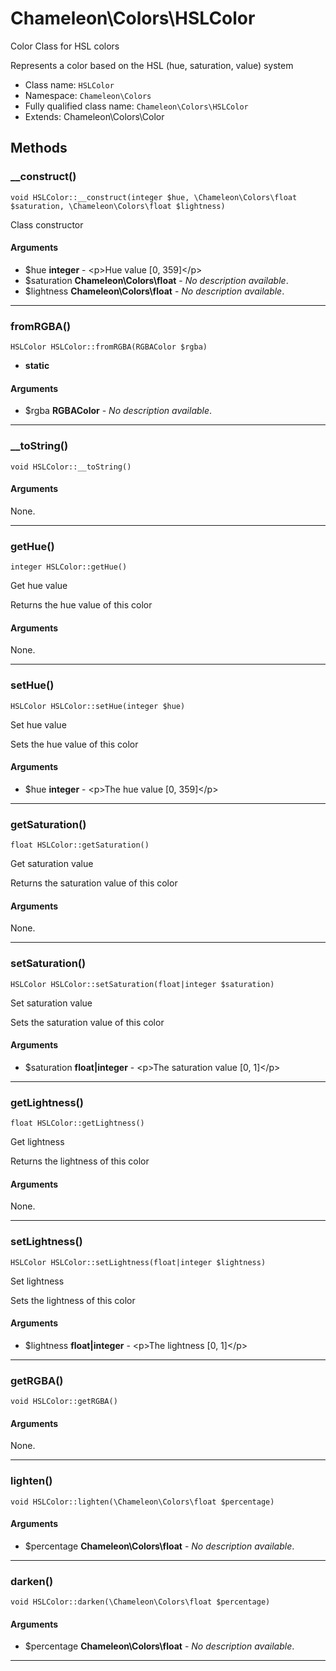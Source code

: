 # Chameleon\Colors\HSLColor
Color Class for HSL colors

Represents a color based on the HSL (hue, saturation, value) system

* Class name: `HSLColor`
* Namespace: `Chameleon\Colors`
* Fully qualified class name: `Chameleon\Colors\HSLColor`
* Extends: Chameleon\Colors\Color

## Methods
### __construct()
    void HSLColor::__construct(integer $hue, \Chameleon\Colors\float $saturation, \Chameleon\Colors\float $lightness)

Class constructor


#### Arguments
* $hue **integer** - &lt;p&gt;Hue value [0, 359]&lt;/p&gt;
* $saturation **Chameleon\Colors\float** - *No description available*.
* $lightness **Chameleon\Colors\float** - *No description available*.

---
### fromRGBA()
    HSLColor HSLColor::fromRGBA(RGBAColor $rgba)




* **static**
#### Arguments
* $rgba **RGBAColor** - *No description available*.

---
### __toString()
    void HSLColor::__toString()




#### Arguments
None.

---
### getHue()
    integer HSLColor::getHue()

Get hue value

Returns the hue value of this color
#### Arguments
None.

---
### setHue()
    HSLColor HSLColor::setHue(integer $hue)

Set hue value

Sets the hue value of this color
#### Arguments
* $hue **integer** - &lt;p&gt;The hue value [0, 359]&lt;/p&gt;

---
### getSaturation()
    float HSLColor::getSaturation()

Get saturation value

Returns the saturation value of this color
#### Arguments
None.

---
### setSaturation()
    HSLColor HSLColor::setSaturation(float|integer $saturation)

Set saturation value

Sets the saturation value of this color
#### Arguments
* $saturation **float|integer** - &lt;p&gt;The saturation value [0, 1]&lt;/p&gt;

---
### getLightness()
    float HSLColor::getLightness()

Get lightness

Returns the lightness of this color
#### Arguments
None.

---
### setLightness()
    HSLColor HSLColor::setLightness(float|integer $lightness)

Set lightness

Sets the lightness of this color
#### Arguments
* $lightness **float|integer** - &lt;p&gt;The lightness [0, 1]&lt;/p&gt;

---
### getRGBA()
    void HSLColor::getRGBA()




#### Arguments
None.

---
### lighten()
    void HSLColor::lighten(\Chameleon\Colors\float $percentage)




#### Arguments
* $percentage **Chameleon\Colors\float** - *No description available*.

---
### darken()
    void HSLColor::darken(\Chameleon\Colors\float $percentage)




#### Arguments
* $percentage **Chameleon\Colors\float** - *No description available*.

---
